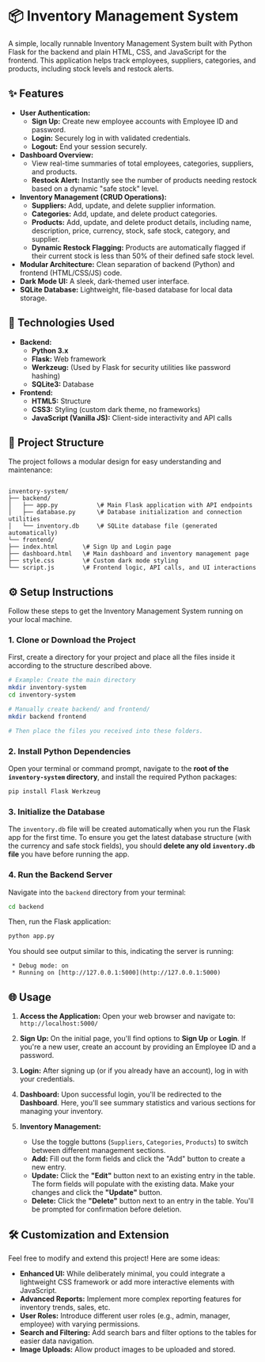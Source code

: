 
# 📦 Inventory Management System

A simple, locally runnable Inventory Management System built with Python Flask for the backend and plain HTML, CSS, and JavaScript for the frontend. This application helps track employees, suppliers, categories, and products, including stock levels and restock alerts.

## ✨ Features

* **User Authentication:**
    * **Sign Up:** Create new employee accounts with Employee ID and password.
    * **Login:** Securely log in with validated credentials.
    * **Logout:** End your session securely.
* **Dashboard Overview:**
    * View real-time summaries of total employees, categories, suppliers, and products.
    * **Restock Alert:** Instantly see the number of products needing restock based on a dynamic "safe stock" level.
* **Inventory Management (CRUD Operations):**
    * **Suppliers:** Add, update, and delete supplier information.
    * **Categories:** Add, update, and delete product categories.
    * **Products:** Add, update, and delete product details, including name, description, price, currency, stock, safe stock, category, and supplier.
    * **Dynamic Restock Flagging:** Products are automatically flagged if their current stock is less than 50% of their defined safe stock level.
* **Modular Architecture:** Clean separation of backend (Python) and frontend (HTML/CSS/JS) code.
* **Dark Mode UI:** A sleek, dark-themed user interface.
* **SQLite Database:** Lightweight, file-based database for local data storage.

## 🚀 Technologies Used

* **Backend:**
    * **Python 3.x**
    * **Flask:** Web framework
    * **Werkzeug:** (Used by Flask for security utilities like password hashing)
    * **SQLite3:** Database
* **Frontend:**
    * **HTML5:** Structure
    * **CSS3:** Styling (custom dark theme, no frameworks)
    * **JavaScript (Vanilla JS):** Client-side interactivity and API calls

## 📁 Project Structure

The project follows a modular design for easy understanding and maintenance:

```

inventory-system/
├── backend/
│   ├── app.py           \# Main Flask application with API endpoints
│   ├── database.py      \# Database initialization and connection utilities
│   └── inventory.db     \# SQLite database file (generated automatically)
└── frontend/
├── index.html       \# Sign Up and Login page
├── dashboard.html   \# Main dashboard and inventory management page
├── style.css        \# Custom dark mode styling
└── script.js        \# Frontend logic, API calls, and UI interactions

````

## ⚙️ Setup Instructions

Follow these steps to get the Inventory Management System running on your local machine.

### 1. Clone or Download the Project

First, create a directory for your project and place all the files inside it according to the structure described above.

```bash
# Example: Create the main directory
mkdir inventory-system
cd inventory-system

# Manually create backend/ and frontend/
mkdir backend frontend

# Then place the files you received into these folders.
````

### 2\. Install Python Dependencies

Open your terminal or command prompt, navigate to the **root of the `inventory-system` directory**, and install the required Python packages:

```bash
pip install Flask Werkzeug
```

### 3\. Initialize the Database

The `inventory.db` file will be created automatically when you run the Flask app for the first time. To ensure you get the latest database structure (with the currency and safe stock fields), you should **delete any old `inventory.db` file** you have before running the app.

### 4\. Run the Backend Server

Navigate into the `backend` directory from your terminal:

```bash
cd backend
```

Then, run the Flask application:

```bash
python app.py
```

You should see output similar to this, indicating the server is running:

```
 * Debug mode: on
 * Running on [http://127.0.0.1:5000](http://127.0.0.1:5000)
```

## 🌐 Usage

1.  **Access the Application:** Open your web browser and navigate to: `http://localhost:5000/`

2.  **Sign Up:** On the initial page, you'll find options to **Sign Up** or **Login**. If you're a new user, create an account by providing an Employee ID and a password.

3.  **Login:** After signing up (or if you already have an account), log in with your credentials.

4.  **Dashboard:** Upon successful login, you'll be redirected to the **Dashboard**. Here, you'll see summary statistics and various sections for managing your inventory.

5.  **Inventory Management:**

      * Use the toggle buttons (`Suppliers`, `Categories`, `Products`) to switch between different management sections.
      * **Add:** Fill out the form fields and click the "Add" button to create a new entry.
      * **Update:** Click the **"Edit"** button next to an existing entry in the table. The form fields will populate with the existing data. Make your changes and click the **"Update"** button.
      * **Delete:** Click the **"Delete"** button next to an entry in the table. You'll be prompted for confirmation before deletion.

## 🛠️ Customization and Extension

Feel free to modify and extend this project\! Here are some ideas:

  * **Enhanced UI:** While deliberately minimal, you could integrate a lightweight CSS framework or add more interactive elements with JavaScript.
  * **Advanced Reports:** Implement more complex reporting features for inventory trends, sales, etc.
  * **User Roles:** Introduce different user roles (e.g., admin, manager, employee) with varying permissions.
  * **Search and Filtering:** Add search bars and filter options to the tables for easier data navigation.
  * **Image Uploads:** Allow product images to be uploaded and stored.

<!-- end list -->

```
```